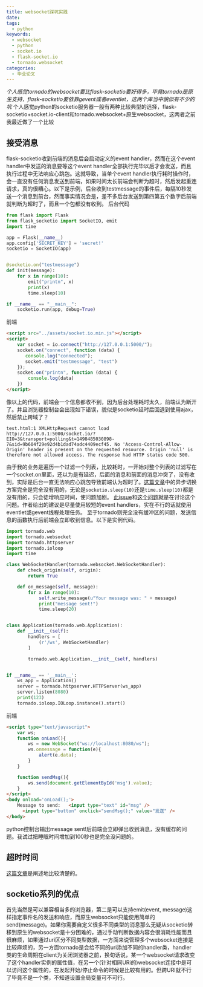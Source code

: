 ```yaml
---
title: websocket踩坑实践
date:
tags:
  - python
keywords:
  - websocket
  - python
  - socket.io
  - flask-socket.io
  - tornado.websocket
categories:
  - 毕业论文
---
```

*个人感觉tornado的websocket要比flask-socketio要好得多，毕竟tornado是原生支持，flask-socketio要依靠gevent或者eventlet，这两个库当中貌似有不少的坑*
个人感觉python的socketio服务器一般有两种比较典型的选择，flask-socketio+socket.io-client和tornado.websocket+原生websocket，这两者之前我最近做了一个比较
<!-- more -->
## 接受消息
flask-socketio收到前端的消息后会启动定义的event handler，然而在这个event handler中发送的消息要等这个event handler全部执行完毕以后才会发送，而且执行过程中无法响应心跳包。这就导致，当单个event handler执行耗时操作时，会一直没有任何消息发送到前端，如果时间太长前端会判断为超时，然后发起重连请求，真的很糟心。以下是示例，后台收到testmessage的事件后，每隔10秒发送一个消息到前台，然而事实情况会是，差不多后台发送到第四第五个数字后前端就判断为超时了，而且一个包都没有收到。
后台代码
```python
from flask import Flask
from flask_socketio import SocketIO, emit
import time

app = Flask(__name__)
app.config['SECRET_KEY'] = 'secret!'
socketio = SocketIO(app)


@socketio.on("testmessage")
def init(message):
    for x in range(10):
        emit("printn", x)
        print(x)
        time.sleep(10)

if __name__ == "__main__":
    socketio.run(app, debug=True)
```
前端
```html
<script src="../assets/socket.io.min.js"></script>
<script>
    var socket = io.connect("http://127.0.0.1:5000/");
    socket.on("connect", function (data) {
       console.log("connected");
       socket.emit("testmessage", "test")
    });
    socket.on("printn", function (data) {
        console.log(data)
    })
</script>
```
像以上的代码，前端会一个信息都收不到，因为后台处理耗时太久，前端认为断开了。并且浏览器控制台会出现如下错误，貌似是socketio延时后回退到使用ajax，然后禁止跨域了？
```error
test.html:1 XMLHttpRequest cannot load http://127.0.0.1:5000/socket.io/?EIO=3&transport=polling&t=1498485030898-7&sid=9b604f29e92d4b1dad74adc4409ecf45. No 'Access-Control-Allow-Origin' header is present on the requested resource. Origin 'null' is therefore not allowed access. The response had HTTP status code 500.
```
由于我的业务是遍历一个过滤一个列表，比较耗时，一开始对整个列表的过滤写在一个socket.on里面，还以为是有延迟，后面的消息和前面的消息冲突了，没有收到，实际是后台一直无法响应心跳包导致前端认为超时了。[这篇文章](http://www.mamicode.com/info-detail-1667562.html)中的异步切换方案完全是完全没有用的，无论是` socketio.sleep(10) `还是` time.sleep(10) `都是没有用的，只会徒增响应时间，使问题加剧。
[此issue](https://github.com/miguelgrinberg/Flask-SocketIO/issues/266)和[这个问题](https://stackoverflow.com/questions/26747253/why-does-my-code-disconnects-a-socket-io-connection-in-node)就是在讨论这个问题。作者给出的建议是尽量使用较短的event handlers，实在不行的话就使用eventlet或gevent线程处理任务。
至于tornado则完全没有缓冲区的问题，发送信息的函数执行后前端会立即收到信息。以下是实例代码。
```python
import tornado.web
import tornado.websocket
import tornado.httpserver
import tornado.ioloop
import time

class WebSocketHandler(tornado.websocket.WebSocketHandler):
    def check_origin(self, origin):
        return True

    def on_message(self, message):
        for x in range(10):
            self.write_message(u"Your message was: " + message)
            print("message sent!")
            time.sleep(20)


class Application(tornado.web.Application):
    def __init__(self):
        handlers = [
            (r'/ws', WebSocketHandler)
        ]

        tornado.web.Application.__init__(self, handlers)


if __name__ == '__main__':
    ws_app = Application()
    server = tornado.httpserver.HTTPServer(ws_app)
    server.listen(8080)
    print(123)
    tornado.ioloop.IOLoop.instance().start()
```
前端
```html
<script type="text/javascript">
    var ws;
    function onLoad(){
        ws = new WebSocket("ws://localhost:8080/ws");
        ws.onmessage = function(e){
            alert(e.data);
        }
    }

    function sendMsg(){
        ws.send(document.getElementById('msg').value);
    }
</script>
<body onload='onLoad();'>
    Message to send:   <input type="text" id="msg" />
      <input type="button" onclick="sendMsg();" value="发送" />
</body>
```
python控制台输出message sent!后前端会立即弹出收到消息，没有缓存的问题。我试过把睡眠时间增加到100秒也是完全没问题的。
## 超时时间
[这篇文章](http://www.cnblogs.com/1wen/p/5808276.html)是阐述地比较清楚的。
## socketio系列的优点
首先当然是可以兼容相当多的浏览器，第二是可以支持emit(event, message)这样指定事件名的发送和响应，而原生websocket只能使用简单的send(message)。如果你需要自定义很多不同类型的消息那么无疑从socketio转移到原生的websocket是十分困难的，通过手动判断数据内容会很消耗性能而且很麻烦，如果通过uri区分不同类型数据，一方面来说管理多个websocket连接是比较麻烦的，另一方面tornado是会给不同的uri添加不同的handler类，handler类的生命周期在client为关闭浏览器之前，换句话说，某一个websocket请求改变了这个handler实例的属性值，在另一个(针对相同URi的)websocket连接中是可以访问这个属性的，在发起开始/停止命令的时候是比较有用的。但跨URI就不行了毕竟不是一个类，不知道设置全局变量可不可行。
